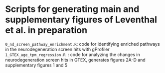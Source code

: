 # Scripts for generating main and supplementary figures of Leventhal et al. in preparation

```0_nd_screen_pathway_enrichment.R```: code for identifying enriched pathways in the neurodegeneration screen hits with gProfiler
```1_GTEX_age_tpm_regression.R ```: code for analyzing the changes in neurodegeneration screen hits in GTEX, generates figures 2A-D and supplementary figures 1 and 5

